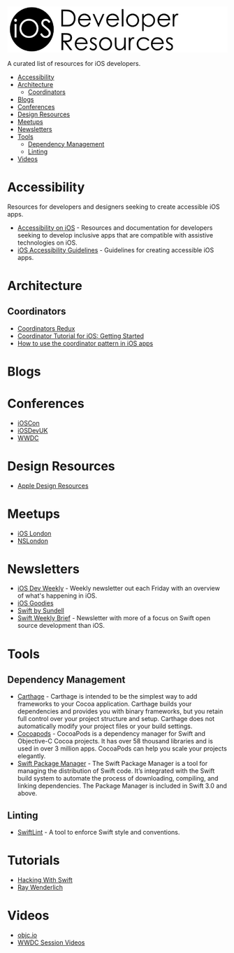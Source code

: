 ![iOS Developer Resources](https://github.com/rwbutler/iOSDeveloperResources/raw/master/docs/images/ios-developer-resources-banner.png)

A curated list of resources for iOS developers.

- [Accessibility](#accessibility)
- [Architecture](#architecture)
	- [Coordinators](#coordinators) 
- [Blogs](#blogs)
- [Conferences](#conferences)
- [Design Resources](#design-resources)
- [Meetups](#meetups)
- [Newsletters](#newsletters)
- [Tools](#tools)
	- [Dependency Management](#dependency-management) 
	- [Linting](#linting)
- [Videos](#videos)

# Accessibility
Resources for developers and designers seeking to create accessible iOS apps.

- [Accessibility on iOS](https://developer.apple.com/accessibility/ios/) - Resources and documentation for developers seeking to develop inclusive apps that are compatible with assistive technologies on iOS.
- [iOS Accessibility Guidelines](https://github.com/rwbutler/iOSAccessibilityGuidelines) - Guidelines for creating accessible iOS apps.

# Architecture
## Coordinators

- [Coordinators Redux](http://khanlou.com/2015/10/coordinators-redux/)
- [Coordinator Tutorial for iOS: Getting Started](https://www.raywenderlich.com/158-coordinator-tutorial-for-ios-getting-started)
- [How to use the coordinator pattern in iOS apps](https://www.hackingwithswift.com/articles/71/how-to-use-the-coordinator-pattern-in-ios-apps)

# Blogs

# Conferences
- [iOSCon](https://skillsmatter.com/conferences/10823-ioscon-2019-the-conference-for-ios-and-swift-developers)
- [iOSDevUK](https://www.iosdevuk.com/)
- [WWDC](https://developer.apple.com/wwdc/)

# Design Resources
- [Apple Design Resources](https://developer.apple.com/design/resources/)

# Meetups
- [iOS London](https://www.meetup.com/ioslondon/)
- [NSLondon](https://www.meetup.com/NSLondon/)

# Newsletters
- [iOS Dev Weekly](https://iosdevweekly.com/) - Weekly newsletter out each Friday with an overview of what's happening in iOS.
- [iOS Goodies](https://ios-goodies.com/)
- [Swift by Sundell](https://www.swiftbysundell.com/newsletter/)
- [Swift Weekly Brief](https://swiftweekly.github.io/) - Newsletter with more of a focus on Swift open source development than iOS.

# Tools

## Dependency Management

- [Carthage](https://github.com/Carthage/Carthage) - Carthage is intended to be the simplest way to add frameworks to your Cocoa application. Carthage builds your dependencies and provides you with binary frameworks, but you retain full control over your project structure and setup. Carthage does not automatically modify your project files or your build settings.
- [Cocoapods](https://cocoapods.org/) - CocoaPods is a dependency manager for Swift and Objective-C Cocoa projects. It has over 58 thousand libraries and is used in over 3 million apps. CocoaPods can help you scale your projects elegantly.
- [Swift Package Manager](https://swift.org/package-manager/) - The Swift Package Manager is a tool for managing the distribution of Swift code. It’s integrated with the Swift build system to automate the process of downloading, compiling, and linking dependencies. The Package Manager is included in Swift 3.0 and above.

## Linting
- [SwiftLint](https://github.com/realm/SwiftLint) - A tool to enforce Swift style and conventions. 

# Tutorials
- [Hacking With Swift](https://www.hackingwithswift.com/)
- [Ray Wenderlich](https://www.raywenderlich.com/)

# Videos
- [objc.io](https://www.objc.io/)
- [WWDC Session Videos](https://developer.apple.com/videos/)